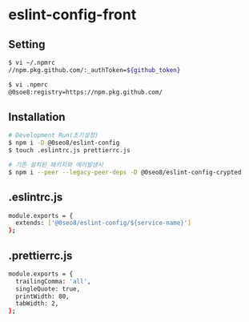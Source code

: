 # eslint-config-front

## Setting

```bash
$ vi ~/.npmrc
//npm.pkg.github.com/:_authToken=${github_token}

$ vi .npmrc
@0soe8:registry=https://npm.pkg.github.com/

```

## Installation

```bash
# Development Run(초기설정)
$ npm i -D @0seo8/eslint-config
$ touch .eslintrc.js prettierrc.js

# 기존 설치된 패키지와 에러발생시
$ npm i --peer --legacy-peer-deps -D @0seo8/eslint-config-crypted
```

## .eslintrc.js

```bash
module.exports = {
  extends: ['@0seo8/eslint-config/${service-name}']
};

```

## .prettierrc.js

```bash
module.exports = {
  trailingComma: 'all',
  singleQuote: true,
  printWidth: 80,
  tabWidth: 2,
};
```
